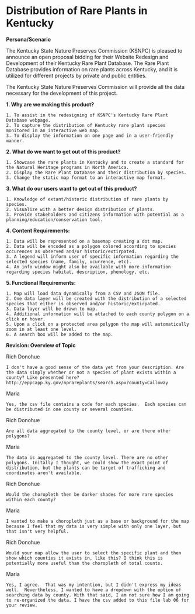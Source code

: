 # Distribution of Rare Plants in Kentucky

**Persona/Scenario**

The Kentucky State Nature Preserves Commission (KSNPC) is pleased to announce an open proposal bidding for their Website Redesign and Development of their Kentucky Rare Plant Database. The Rare Plant Database provides information on rare plants across Kentucky, and it is utilized for different projects by private and public entities.  

The Kentucky State Nature Preserves Commission will provide all the data necessary for the development of this project.

**1. Why are we making this product?**

	1. To assist in the redesigning of KSNPC's Kentucky Rare Plant Database webpage.
    2. To capture the distribution of Kentucky rare plant species monitored in an interactive web map.
	3. To display the information on one page and in a user-friendly manner. 
    
**2. What do we want to get out of this product?**

    1. Showcase the rare plants in Kentucky and to create a standard for the Natural Heritage programs in North America.
	2. Display the Rare Plant Database and their distribution by species.
    3. Change the static map format to an interactive map format.
    
**3. What do our users want to get out of this product?**

    1. Knowledge of extant/historic distribution of rare plants by species.
    2. Visualize with a better design distribution of plants.
	3. Provide stakeholders and citizens information with potential as a planning/education/conservation tool.

**4. Content Requirements:**
	
	1. Data will be represented on a basemap creating a dot map.
    2. Data will be encoded as a polygon colored according to species occurences as observed and/or historic/extirpated.
	3. A legend will inform user of specific information regarding the selected species (name, family, ocurrence, etc).  
	4. An info window might also be available with more information regarding species habitat, description, phenology, etc.
	
**5. Functional Requirements:**

	1. Map will load data dynamically from a CSV and JSON file.
	2. One data layer will be created with the distribution of a selected species that either is observed and/or historic/extirpated.
	3. Data layer will be drawn to map.
	4. Additional information will be attached to each county polygon on a click or hover.
    5. Upon a click on a protected area polygon the map will automatically zoom in at least one level.
    6. A search box will be added to the map.
    
**Revision: Overview of Topic** 
   
   Rich Donohue
   
    I don't have a good sense of the data yet from your description. Are the data simply whether or not a species of plant exists within a county? Like presented here? http://eppcapp.ky.gov/nprareplants/search.aspx?county=Calloway
   
   Maria 
   
    Yes, the csv file contains a code for each species.  Each species can be distributed in one county or several counties. 
   
   Rich Donohue
  
    Are all data aggregated to the county level, or are there other polygons?
    
   Maria
    
    The data is aggregated to the county level. There are no other polygons. Initally I thought, we could show the exact point of distribution, but the plants can be target of trafficking and coordinates aren't available. 
    
   Rich Donohue
    
    Would the choropleth then be darker shades for more rare species within each county?
    
   Maria
    
    I wanted to make a choropleth just as a base or background for the map because I feel that my data is very simple with only one layer, but that isn't very helpful.  
    
   Rich Donohue
    
    Would your map allow the user to select the specific plant and then show which counties it exists in, like this? I think this is potentially more useful than the choropleth of total counts.
    
   Maria
   
    Yes, I agree.  That was my intention, but I didn't express my ideas well.  Nevertheless, I wanted to have a dropdown with the option of searching data by county. With that said, I am not sure how I am going to re-organized the data. I have the csv added to this file lab 06 for your review.  
   